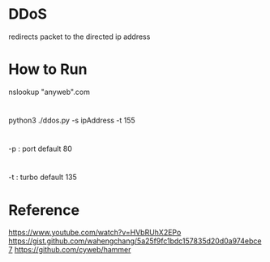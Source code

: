 # DDoS
redirects packet to the directed ip address

# How to Run
nslookup "anyweb".com
#
python3 ./ddos.py -s ipAddress -t 155

#
-p : port default 80
#
-t : turbo default 135

# Reference
https://www.youtube.com/watch?v=HVbRUhX2EPo
https://gist.github.com/wahengchang/5a25f9fc1bdc157835d20d0a974ebce7
https://github.com/cyweb/hammer
